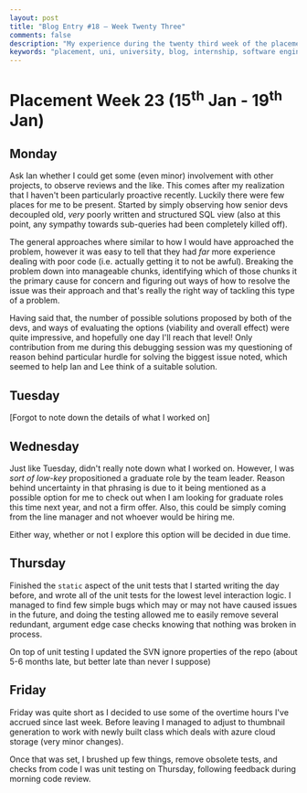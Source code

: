 ```yaml
---
layout: post
title: "Blog Entry #18 – Week Twenty Three"
comments: false
description: "My experience during the twenty third week of the placement"
keywords: "placement, uni, university, blog, internship, software engineering, software development, week twenty one, software development life cycle, c#, azure, cloud storage"
---
```


# Placement Week 23 (15<sup>th</sup> Jan - 19<sup>th</sup> Jan)
## Monday
Ask Ian whether I could get some (even minor) involvement with other projects, to observe reviews and the like. This comes after my realization that I haven't been particularly proactive recently. Luckily there were few places for me to be present. Started by simply observing how senior devs decoupled old, *very* poorly written and structured SQL view (also at this point, any sympathy towards sub-queries had been completely killed off).

The general approaches where similar to how I would have approached the problem, however it was easy to tell that they had *far* more experience dealing with poor code (i.e. actually getting it to not be awful). Breaking the problem down into manageable chunks, identifying which of those chunks it the primary cause for concern and figuring out ways of how to resolve the issue was their approach and that's really the right way of tackling this type of a problem.

Having said that, the number of possible solutions proposed by both of the devs, and ways of evaluating the options (viability and overall effect) were quite impressive, and hopefully one day I'll reach that level! Only contribution from me during this debugging session was my questioning of reason behind particular hurdle for solving the biggest issue noted, which seemed to help Ian and Lee think of a suitable solution.

## Tuesday
[Forgot to note down the details of what I worked on]

## Wednesday
Just like Tuesday, didn't really note down what I worked on. However, I was _sort of low-key_ propositioned a graduate role by the team leader. Reason behind uncertainty in that phrasing is due to it being mentioned as a possible option for me to check out when I am looking for graduate roles this time next year, and not a firm offer. Also, this could be simply coming from the line manager and not whoever would be hiring me.

Either way, whether or not I explore this option will be decided in due time.  

## Thursday
Finished the `static` aspect of the unit tests that I started writing the day before, and wrote all of the unit tests for the lowest level interaction logic. I managed to find few simple bugs which may or may not have caused issues in the future, and doing the testing allowed me to easily remove several redundant, argument edge case checks knowing that nothing was broken in process.

On top of unit testing I updated the SVN ignore properties of the repo (about 5-6 months late, but better late than never I suppose)

## Friday
Friday was quite short as I decided to use some of the overtime hours I've accrued since last week. Before leaving I managed to adjust to thumbnail generation to work with newly built class which deals with azure cloud storage (very minor changes).

Once that was set, I brushed up few things, remove obsolete tests, and checks from code I was unit testing on Thursday, following feedback during morning code review.
